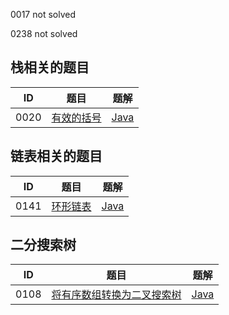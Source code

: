 0017 not solved

0238 not solved

## 栈相关的题目

|  ID  |   题目   | 题解 |
| ---- | ------- | ---- |
| 0020 | [有效的括号](https://leetcode-cn.com/problems/valid-parentheses/description/) | [Java](https://github.com/mohong/leetcode-problems/tree/master/0020-Valid%20Parentheses/src) |


## 链表相关的题目

|  ID  |   题目   | 题解 |
| ---- | ------- | ---- |
| 0141 | [环形链表](https://leetcode-cn.com/problems/linked-list-cycle/description/) | [Java](https://github.com/mohong/leetcode-problems/tree/master/0141-Linked%20List%20Cycle/src) | 


## 二分搜索树

|  ID  |   题目   | 题解 |
| ---- | ------- | ---- |
| 0108 | [将有序数组转换为二叉搜索树](https://leetcode-cn.com/problems/convert-sorted-array-to-binary-search-tree/description/) | [Java]() |